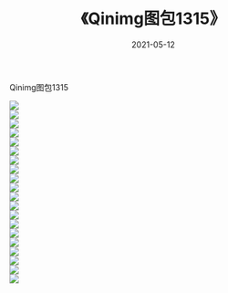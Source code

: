 ﻿---
layout: post
title:  《Qinimg图包1315》
date:   2021-05-12
img: http://imgx.orgx.ga/Qinimg图包/Qinimg图包1315/000.jpg
categories: [美女, 清纯, 唯美]
---

Qinimg图包1315

 ![](http://imgx.orgx.ga/Qinimg图包/Qinimg图包1315/001.jpg) <br>![](http://imgx.orgx.ga/Qinimg图包/Qinimg图包1315/002.jpg) <br>![](http://imgx.orgx.ga/Qinimg图包/Qinimg图包1315/003.jpg) <br>![](http://imgx.orgx.ga/Qinimg图包/Qinimg图包1315/004.jpg) <br>![](http://imgx.orgx.ga/Qinimg图包/Qinimg图包1315/005.jpg) <br>![](http://imgx.orgx.ga/Qinimg图包/Qinimg图包1315/006.jpg) <br>![](http://imgx.orgx.ga/Qinimg图包/Qinimg图包1315/007.jpg) <br>![](http://imgx.orgx.ga/Qinimg图包/Qinimg图包1315/008.jpg) <br>![](http://imgx.orgx.ga/Qinimg图包/Qinimg图包1315/009.jpg) <br>![](http://imgx.orgx.ga/Qinimg图包/Qinimg图包1315/010.jpg) <br>![](http://imgx.orgx.ga/Qinimg图包/Qinimg图包1315/011.jpg) <br>![](http://imgx.orgx.ga/Qinimg图包/Qinimg图包1315/012.jpg) <br>![](http://imgx.orgx.ga/Qinimg图包/Qinimg图包1315/013.jpg) <br>![](http://imgx.orgx.ga/Qinimg图包/Qinimg图包1315/014.jpg) <br>![](http://imgx.orgx.ga/Qinimg图包/Qinimg图包1315/015.jpg) <br>![](http://imgx.orgx.ga/Qinimg图包/Qinimg图包1315/016.jpg) <br>![](http://imgx.orgx.ga/Qinimg图包/Qinimg图包1315/017.jpg) <br>![](http://imgx.orgx.ga/Qinimg图包/Qinimg图包1315/018.jpg) <br>![](http://imgx.orgx.ga/Qinimg图包/Qinimg图包1315/019.jpg) <br>![](http://imgx.orgx.ga/Qinimg图包/Qinimg图包1315/020.jpg) <br>